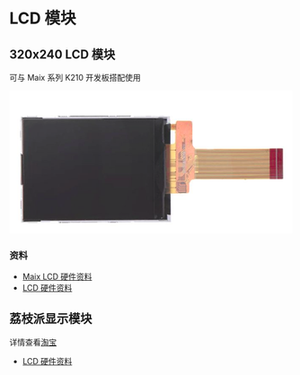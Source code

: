LCD 模块
========


## 320x240 LCD 模块

可与 Maix 系列 K210 开发板搭配使用

![](../../assets/lcd_24pin.png)

### 资料

* [Maix LCD 硬件资料](http://dl.sipeed.com/MAIX/HDK/Maix-LCD/)
* [LCD 硬件资料](http://dl.sipeed.com/Accessories/LCD/)


## 荔枝派显示模块

详情查看[淘宝](https://item.taobao.com/item.htm?id=585048350908#)


* [LCD 硬件资料](http://dl.sipeed.com/Accessories/LCD/)




